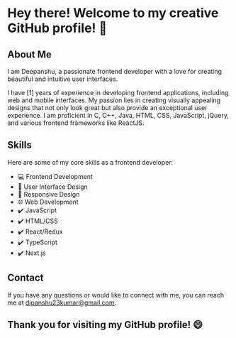 # Hey there! Welcome to my creative GitHub profile! :wave:

## About Me

I am Deepanshu, a passionate frontend developer with a love for creating beautiful and intuitive user interfaces.

I have [1] years of experience in developing frontend applications, including web and mobile interfaces. My passion lies in creating visually appealing designs that not only look great but also provide an exceptional user experience. I am proficient in C, C++, Java, HTML, CSS, JavaScript, jQuery, and various frontend frameworks like ReactJS.

## Skills

Here are some of my core skills as a frontend developer:

- :computer: Frontend Development
- :art: User Interface Design
- :iphone: Responsive Design
- :globe_with_meridians: Web Development
- :heavy_check_mark: JavaScript
- :heavy_check_mark: HTML/CSS
- :heavy_check_mark: React/Redux
- :heavy_check_mark: TypeScript
- :heavy_check_mark: Next.js

## Contact

If you have any questions or would like to connect with me, you can reach me at [dipanshu23kumar@gmail.com](mailto:dipanshu23kumar@gmail.com).

## Thank you for visiting my GitHub profile! :smile:
